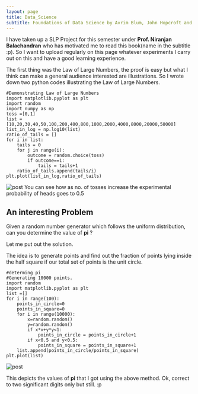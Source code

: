 ```yaml
---
layout: page
title: Data_Science
subtitle: Foundations of Data Science by Avrim Blum, John Hopcroft and Ravindra Kannan
---
```

I have taken up a SLP Project for this semester under **Prof. Niranjan Balachandran** who has motivated me to read this book(name in the subtitle :p).
So I want to upload regularly on this page whatever experiments I carry out on this and have a good learning experience.

The first thing was the Law of Large Numbers, the proof is easy but what I think can make a general audience interested are illustrations. So I wrote down two python codes illustrating the Law of Large Numbers.

~~~
#Demonstrating Law of Large Numbers
import matplotlib.pyplot as plt
import random
import numpy as np
toss =[0,1]
list = [10,20,30,40,50,100,200,400,800,1000,2000,4000,8000,20000,50000]
list_in_log = np.log10(list)
ratio_of_tails = []
for i in list:
    tails = 0
    for j in range(i):
        outcome = random.choice(toss)
        if outcome==1:
            tails = tails+1
    ratio_of_tails.append(tails/i)
plt.plot(list_in_log,ratio_of_tails)

~~~
![post](https://i.imgur.com/38JTygH.png)
You can see how as no. of tosses increase the experimental probability of heads goes to 0.5

## An interesting Problem
Given a random number generator which follows the uniform distribution, can you determine the value of **pi** ?

Let me put out the solution.

The idea is to generate points and find out the fraction of points lying inside the half square if our total set of points is the unit circle.<br>

~~~
#determing pi
#Generating 10000 points.
import random
import matplotlib.pyplot as plt
list =[]
for i in range(100):
    points_in_circle=0
    points_in_square=0
    for i in range(10000):
        x=random.random()
        y=random.random()
        if x*x+y*y<1:
            points_in_circle = points_in_circle+1
        if x<0.5 and y<0.5:
            points_in_square = points_in_square+1
    list.append(points_in_circle/points_in_square)
plt.plot(list)
~~~
![post](https://i.imgur.com/bUR8FFe.png)

This depicts the values of **pi** that I got using the above method. Ok, correct to two significant digits only but still. :p

